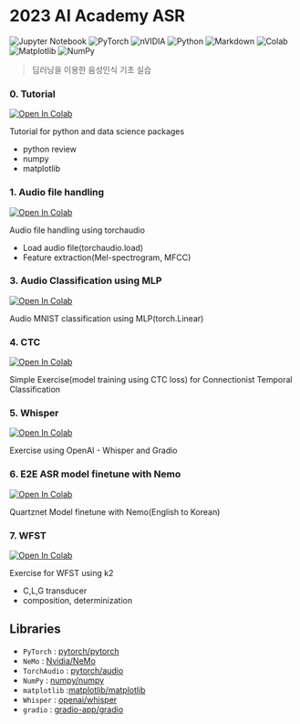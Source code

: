 # 2023 AI Academy ASR

![Jupyter Notebook](https://img.shields.io/badge/jupyter-%23FA0F00.svg?style=for-the-badge&logo=jupyter&logoColor=white)
![PyTorch](https://img.shields.io/badge/PyTorch-%23EE4C2C.svg?style=for-the-badge&logo=PyTorch&logoColor=white)
![nVIDIA](https://img.shields.io/badge/nVIDIA-%2376B900.svg?style=for-the-badge&logo=nVIDIA&logoColor=white)
![Python](https://img.shields.io/badge/python-3670A0?style=for-the-badge&logo=python&logoColor=ffdd54)
![Markdown](https://img.shields.io/badge/markdown-%23000000.svg?style=for-the-badge&logo=markdown&logoColor=white)
![Colab](https://img.shields.io/badge/Colab-F9AB00?style=for-the-badge&logo=googlecolab&color=525252)
![Matplotlib](https://img.shields.io/badge/Matplotlib-%23ffffff.svg?style=for-the-badge&logo=Matplotlib&logoColor=black)
![NumPy](https://img.shields.io/badge/numpy-%23013243.svg?style=for-the-badge&logo=numpy&logoColor=white)

> 딥러닝을 이용한 음성인식 기초 실습

### 0. Tutorial
<a href="https://colab.research.google.com/github/june-oh/2023_AI_Academy_ASR/blob/main/0_tutorial.ipynb" ><img src="https://colab.research.google.com/assets/colab-badge.svg" alt="Open In Colab"/></a>

Tutorial for python and data science packages
- python review
- numpy
- matplotlib

### 1. Audio file handling
<a href="https://colab.research.google.com/github/june-oh/2023_AI_Academy_ASR/blob/main/1_Audio_file_handling_using_torchaudio.ipynb" ><img src="https://colab.research.google.com/assets/colab-badge.svg" alt="Open In Colab"/></a>

Audio file handling using torchaudio
- Load audio file(torchaudio.load)
- Feature extraction(Mel-spectrogram, MFCC)

### 3. Audio Classification using MLP
<a href="https://colab.research.google.com/github/june-oh/2023_AI_Academy_ASR/blob/main/3_Audio_Classification_using_MLP.ipynb"><img src="https://colab.research.google.com/assets/colab-badge.svg" alt="Open In Colab"/></a>

Audio MNIST classification using MLP(torch.Linear)

### 4. CTC
<a href="https://colab.research.google.com/github/june-oh/2023_AI_Academy_ASR/blob/main/4_CTC.ipynb"><img src="https://colab.research.google.com/assets/colab-badge.svg" alt="Open In Colab"/></a>

Simple Exercise(model training using CTC loss) for Connectionist Temporal Classification 

### 5. Whisper
<a href="https://colab.research.google.com/github/june-oh/2023_AI_Academy_ASR/blob/main/5_whisper.ipynb" ><img src="https://colab.research.google.com/assets/colab-badge.svg" alt="Open In Colab"/></a>

Exercise using OpenAI - Whisper and Gradio

### 6. E2E ASR model finetune with Nemo
<a href="https://colab.research.google.com/github/june-oh/2023_AI_Academy_ASR/blob/main/6_nemo_finetuning.ipynb"><img src="https://colab.research.google.com/assets/colab-badge.svg" alt="Open In Colab"/></a>

Quartznet Model finetune with Nemo(English to Korean)

### 7. WFST 
<a href="https://colab.research.google.com/github/june-oh/2023_AI_Academy_ASR/blob/main/7_WFST.ipynb"><img src="https://colab.research.google.com/assets/colab-badge.svg" alt="Open In Colab"/></a>

Exercise for WFST using k2
- C,L,G transducer
- composition, determinization

## Libraries
- `PyTorch` : [pytorch/pytorch]( https://github.com/pytorch/pytorch )
- `NeMo` : [Nvidia/NeMo](https://github.com/NVIDIA/NeMo)
- `TorchAudio` : [pytorch/audio](https://github.com/pytorch/audio) 
- `NumPy` : [numpy/numpy](https://github.com/numpy/numpy)
- `matplotlib` :[matplotlib/matplotlib](https://github.com/matplotlib/matplotlib)
- `Whisper` : [openai/whisper](https://github.com/openai/whisper)
- `gradio` : [gradio-app/gradio](https://github.com/gradio-app/gradio)
